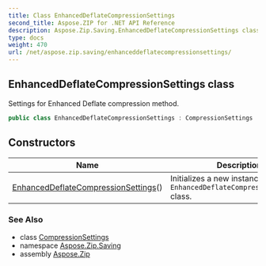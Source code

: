 ```yaml
---
title: Class EnhancedDeflateCompressionSettings
second_title: Aspose.ZIP for .NET API Reference
description: Aspose.Zip.Saving.EnhancedDeflateCompressionSettings class. Settings for Enhanced Deflate compression method
type: docs
weight: 470
url: /net/aspose.zip.saving/enhanceddeflatecompressionsettings/
---
```

## EnhancedDeflateCompressionSettings class

Settings for Enhanced Deflate compression method.

```csharp
public class EnhancedDeflateCompressionSettings : CompressionSettings
```

## Constructors

| Name | Description |
| --- | --- |
| [EnhancedDeflateCompressionSettings](enhanceddeflatecompressionsettings/)() | Initializes a new instance of the `EnhancedDeflateCompressionSettings` class. |

### See Also

* class [CompressionSettings](../compressionsettings/)
* namespace [Aspose.Zip.Saving](../../aspose.zip.saving/)
* assembly [Aspose.Zip](../../)


